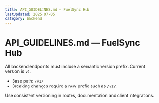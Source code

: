 ```yaml
---
title: API_GUIDELINES.md — FuelSync Hub
lastUpdated: 2025-07-05
category: backend
---
```


# API_GUIDELINES.md — FuelSync Hub

All backend endpoints must include a semantic version prefix. Current version is `v1`.

- Base path: `/v1/`
- Breaking changes require a new prefix such as `/v2/`.

Use consistent versioning in routes, documentation and client integrations.
